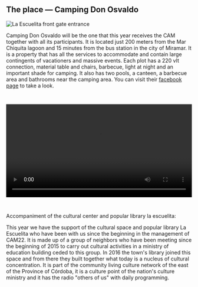 ## The place — Camping Don Osvaldo

![La Escuelita front gate entrance](/img/artículos/donosvaldo.webp)

Camping Don Osvaldo will be the one that this year receives the CAM together with all its participants. It is located just 200 meters from the Mar Chiquita lagoon and 15 minutes from the bus station in the city of Miramar. It is a property that has all the services to accommodate and contain large contingents of vacationers and massive events. Each plot has a 220 vlt connection, material table and chairs, barbecue, light at night and an important shade for camping. It also has two pools, a canteen, a barbecue area and bathrooms near the camping area. You can visit their [facebook page](https://www.facebook.com/Camping-Don-Osvaldo-205979423659659) to take a look.

<script src="https://cdn.plyr.io/3.6.12/plyr.js"></script>
<video width=100% style="margin: 2em auto;" playsinline controls data-poster="/img/artículos/donosvaldo.webp">
  <source src="/video/videocamping.mp4" type="video/mp4" />
</video>


Accompaniment of the cultural center and popular library la escuelita:

This year we have the support of the cultural space and popular library La Escuelita who have been with us since the beginning in the management of CAM22. It is made up of a group of neighbors who have been meeting since the beginning of 2015 to carry out cultural activities in a ministry of education building ceded to this group. In 2016 the town's library joined this space and from there they built together what today is a nucleus of cultural concentration. It is part of the community living culture network of the east of the Province of Córdoba, it is a culture point of the nation's culture ministry and it has the radio "others of us" with daily programming.
